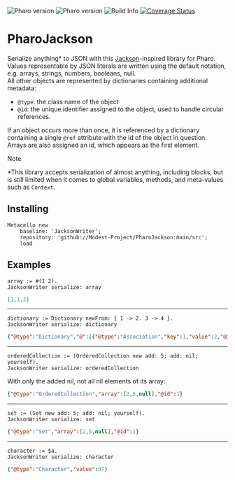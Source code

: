![Pharo version](https://img.shields.io/badge/Pharo-11-%23aac9ff.svg)
![Pharo version](https://img.shields.io/badge/Pharo-12-%23aac9ff.svg)
![Build Info](https://github.com/Modest-Project/PharoJackson/workflows/CI/badge.svg)
[![Coverage Status](https://coveralls.io/repos/github/Modest-Project/PharoJackson/badge.svg?branch=main)](https://coveralls.io/github/Modest-Project/PharoJackson?branch=main)

# PharoJackson

Serialize anything\* to JSON with this [Jackson](https://github.com/FasterXML/jackson)-inspired library for Pharo.  
Values representable by JSON literals are written using the default notation, e.g. arrays, strings, numbers, booleans, null.  
All other objects are represented by dictionaries containing additional metadata:
- `@type`: the class name of the object
- `@id`: the unique identifier assigned to the object, used to handle circular references.

If an object occurs more than once, it is referenced by a dictionary containing a single `@ref` attribute with the id of the object in question.  
Arrays are also assigned an id, which appears as the first element.

> [!NOTE]
> \*This library accepts serialization of almost anything, including blocks, but is still limited when it comes to global variables, methods, and meta-values such as `Context`.

## Installing

```st
Metacello new
	baseline: 'JacksonWriter';
  	repository: 'github://Modest-Project/PharoJackson:main/src';
  	load
```

## Examples

```st
array := #(1 2).
JacksonWriter serialize: array
```
```json
[1,1,2]
```
---
```st
dictionary := Dictionary newFrom: { 1 -> 2. 3 -> 4 }.
JacksonWriter serialize: dictionary
```
```json
{"@type":"Dictionary","@":[{"@type":"Association","key":1,"value":2,"@id":2},{"@type":"Association","key":3,"value":4,"@id":3}],"@id":1}
```
---
```st
orderedCollection := (OrderedCollection new add: 5; add: nil; yourself).
JacksonWriter serialize: orderedCollection
```
With only the added nil, not all nil elements of its array:
```json
{"@type":"OrderedCollection","array":[2,5,null],"@id":1}
```
---
```st
set := (Set new add: 5; add: nil; yourself).
JacksonWriter serialize: set
```
```json
{"@type":"Set","array":[2,5,null],"@id":1}
```
---
```st
character := $a.
JacksonWriter serialize: character
```
```json
{"@type":"Character","value":97}
```
